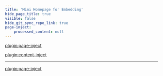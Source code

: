 ```yaml
---
title: 'Mini Homepage for Embedding'
hide_page_title: true
visible: false
hide_git_sync_repo_link: true
page-inject:
    processed_content: null
---
```


[plugin:page-inject](/home/_unit-preparations)

[plugin:content-inject](/home/_important-reminders)

<hr>

[plugin:page-inject](/web-pick-of-the-week)
